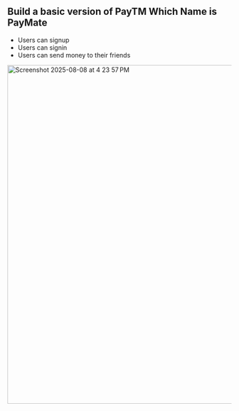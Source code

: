 
## Build a basic version of PayTM Which Name is PayMate
- Users can signup
- Users can signin
- Users can send money to their friends
<img width="1107" height="762" alt="Screenshot 2025-08-08 at 4 23 57 PM" src="https://github.com/user-attachments/assets/b9fa780e-865b-4a45-918e-97f16c29bf24" />
